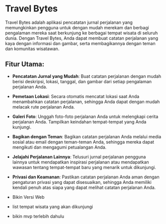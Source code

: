 # Travel Bytes

Travel Bytes adalah aplikasi pencatatan jurnal perjalanan yang memungkinkan pengguna untuk dengan mudah merekam dan berbagi pengalaman mereka saat berkunjung ke berbagai tempat wisata di seluruh dunia. Dengan Travel Bytes, Anda dapat membuat catatan perjalanan yang kaya dengan informasi dan gambar, serta membagikannya dengan teman dan komunitas wisatawan.

## Fitur Utama:
- **Pencatatan Jurnal yang Mudah**: Buat catatan perjalanan dengan mudah berisi deskripsi, lokasi, tanggal, dan gambar dari setiap pengalaman perjalanan Anda.

- **Pemetaan Lokasi**: Secara otomatis mencatat lokasi saat Anda menambahkan catatan perjalanan, sehingga Anda dapat dengan mudah melacak rute perjalanan Anda.

- **Galeri Foto**: Unggah foto-foto perjalanan Anda untuk melengkapi cerita perjalanan Anda. Tampilkan keindahan tempat-tempat yang Anda kunjungi.

- **Bagikan dengan Teman**: Bagikan catatan perjalanan Anda melalui media sosial atau email dengan teman-teman Anda, sehingga mereka dapat mengikuti dan mengagumi petualangan Anda.

- **Jelajahi Perjalanan Lainnya**: Telusuri jurnal perjalanan pengguna lainnya untuk mendapatkan inspirasi perjalanan atau mendapatkan wawasan tentang tempat-tempat baru yang menarik untuk dikunjungi.

- **Privasi dan Keamanan**: Pastikan catatan perjalanan Anda aman dengan pengaturan privasi yang dapat disesuaikan, sehingga Anda memiliki kendali penuh atas siapa yang dapat melihat catatan perjalanan Anda.


- Bikin Versi Web
- list tempat wisata yang akan dikunjungi
- bikin mvp terlebih dahulu

